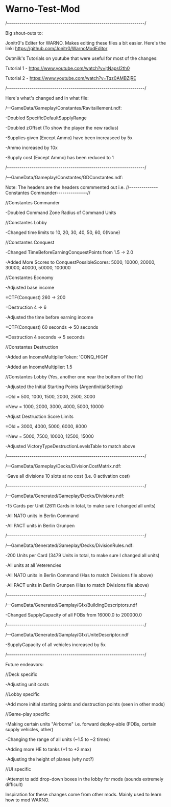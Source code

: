 # Warno-Test-Mod

/-------------------------------------------------------------------/

Big shout-outs to: 

Jonitr0's Editer for WARNO. Makes editing these files a bit easier. Here's the link: https://github.com/Jonitr0/WarnoModEditor

Outmilk's Tutorials on youtube that were useful for most of the changes:

Tutorial 1 - https://www.youtube.com/watch?v=jtNapsI2th0

Tutorial 2 - https://www.youtube.com/watch?v=Tqz0AMBZjRE

/-------------------------------------------------------------------/

Here's what's changed and in what file:

/--GameData/Gameplay/Constantes/Ravitaillement.ndf:

-Doubled SpecificDefaultSupplyRange

-Doubled zOffset (To show the player the new radius)

-Supplies given (Except Ammo) have been increaseed by 5x

-Ammo increased by 10x

-Supply cost (Except Ammo) has been reduced to 1

/-------------------------------------------------------------------/

/--GameData/Gameplay/Constantes/GDConstantes.ndf:

Note: The headers are the headers commmented out i.e. //--------------Constantes Commander---------------//

//Constantes Commander

-Doubled Command Zone Radius of Command Units

//Constantes Lobby

-Changed time limits to 10, 20, 30, 40, 50, 60, 0(None)

//Constantes Conquest

-Changed TimeBeforeEarningConquestPoints from 1.5 -> 2.0
 
-Added More Scores to ConquestPossibleScores: 5000, 10000, 20000, 30000, 40000, 50000, 100000

//Constantes Economy

-Adjusted base income

=CTF(Conquest) 260 -> 200
 
=Destruction 4 -> 6
 
-Adjusted the time before earning income

=CTF(Conquest) 60 seconds -> 50 seconds
 
=Destruction 4 seconds -> 5 seconds

//Constantes Destruction

-Added an IncomeMultiplierToken: 'CONQ_HIGH'
 
-Added an IncomeMultiplier: 1.5

//Constantes Lobby (Yes, another one near the bottom of the file)

-Adjusted the Initial Starting Points (ArgentInitialSetting)

=Old = 500, 1000, 1500, 2000, 2500, 3000
 
=New = 1000, 2000, 3000, 4000, 5000, 10000

-Adjust Destruction Score Limits

=Old = 3000, 4000, 5000, 6000, 8000
 
=New = 5000, 7500, 10000, 12500, 15000

-Adjusted VictoryTypeDestructionLevelsTable to match above

/-------------------------------------------------------------------/

/--GameData/Gameplay/Decks/DivisionCostMatrix.ndf:

-Gave all divisions 10 slots at no cost (i.e. 0 activation cost)

/-------------------------------------------------------------------/

/--GameData/Generated/Gameplay/Decks/Divisions.ndf:

-15 Cards per Unit (2611 Cards in total, to make sure I changed all units)

-All NATO units in Berlin Command

-All PACT units in Berlin Grunpen

/-------------------------------------------------------------------/

/--GameData/Generated/Gameplay/Decks/DivisionRules.ndf:

-200 Units per Card (3479 Units in total, to make sure I changed all units)

-All units at all Veterencies

-All NATO units in Berlin Command (Has to match Divisions file above)

-All PACT units in Berlin Grunpen (Has to match Divisions file above)

/-------------------------------------------------------------------/

/--GameData/Generated/Gamplay/Gfx/BuildingDescriptors.ndf

-Changed SupplyCapacity of all FOBs from 16000.0 to 200000.0

/-------------------------------------------------------------------/

/--GameData/Generated/Gamplay/Gfx/UniteDescriptor.ndf

-SupplyCapacity of all vehicles increased by 5x

/-------------------------------------------------------------------/

Future endeavors:

//Deck specific

-Adjusting unit costs

//Lobby specific

-Add more initial starting points and destruction points (seen in other mods)

//Game-play specific

-Making certain units "Airborne" i.e. forward deploy-able (FOBs, certain supply vehicles, other)

-Changing the range of all units (~1.5 to ~2 times)

-Adding more HE to tanks (+1 to +2 max)

-Adjusting the height of planes (why not?)

//UI specific

-Attempt to add drop-down boxes in the lobby for mods (sounds extremely difficult)

Inspiration for these changes come from other mods. Mainly used to learn how to mod WARNO.
